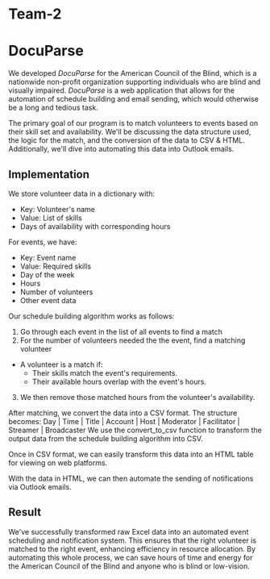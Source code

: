 # Team-2
# DocuParse #

We developed _DocuParse_ for the American Council of the Blind, which is a nationwide non-profit organization supporting individuals who are blind and visually impaired. _DocuParse_ is a web application that allows for the automation of schedule building and email sending, which would otherwise be a long and tedious task.

The primary goal of our program is to match volunteers to events based on their skill set and availability. We'll be discussing the data structure used, the logic for the match, and the conversion of the data to CSV & HTML. Additionally, we'll dive into automating this data into Outlook emails.

## Implementation ##

We store volunteer data in a dictionary with:
* Key: Volunteer's name
* Value: List of skills
* Days of availability with corresponding hours

For events, we have:
* Key: Event name
* Value: Required skills
* Day of the week
* Hours
* Number of volunteers
* Other event data

Our schedule building algorithm works as follows:
1. Go through each event in the list of all events to find a match
2. For the number of volunteers needed the the event, find a matching volunteer
* A volunteer is a match if:
  * Their skills match the event's requirements.
  * Their available hours overlap with the event's hours.
3. We then remove those matched hours from the volunteer's availability.

After matching, we convert the data into a CSV format. The structure becomes:
Day | Time | Title | Account | Host | Moderator | Facilitator | Streamer | Broadcaster
We use the convert_to_csv function to transform the output data from the schedule building algorithm into CSV.

Once in CSV format, we can easily transform this data into an HTML table for viewing on web platforms. 

With the data in HTML, we can then automate the sending of notifications via Outlook emails.

## Result ##

We've successfully transformed raw Excel data into an automated event scheduling and notification system. This ensures that the right volunteer is matched to the right event, enhancing efficiency in resource allocation. By automating this whole process, we can save hours of time and energy for the American Council of the Blind and anyone who is blind or low-vision.
